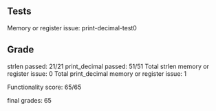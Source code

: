 ## Tests

Memory or register issue: print-decimal-test0


## Grade

strlen passed: 21/21
print_decimal passed: 51/51
Total strlen memory or register issue: 0
Total print_decimal memory or register issue: 1

Functionality score: 65/65


final grades: 65
